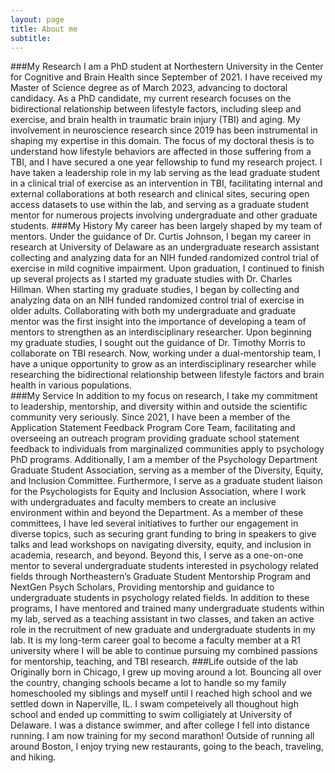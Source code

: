```yaml
---
layout: page
title: About me
subtitle: 
---
```

###My Research
I am a PhD student at Northestern University in the Center for Cognitive and Brain Health since September of 2021. I have received my Master of Science degree as of March 2023, advancing to doctoral candidacy. As a PhD candidate, my current research focuses on the bidirectional relationship between lifestyle factors, including sleep and exercise, and brain health in traumatic brain injury (TBI) and aging. My involvement in neuroscience research since 2019 has been instrumental in shaping my expertise in this domain. The focus of my doctoral thesis is to understand how lifestyle behaviors are affected in those suffering from a TBI, and I have secured a one year fellowship to fund my research project. I have taken a leadership role in my lab serving as the lead graduate student in a clinical trial of exercise as an intervention in TBI, facilitating internal and external collaborations at both research and clinical sites, securing open access datasets to use within the lab, and serving as a graduate student mentor for numerous projects involving undergraduate and other graduate students. 
###My History
My career has been largely shaped by my team of mentors. Under the guidance of Dr. Curtis Johnson, I began my career in research at University of Delaware as an undergraduate research assistant collecting and analyzing data for an NIH funded randomized control trial of exercise in mild cognitive impairment. Upon graduation, I continued to finish up several projects as I started my graduate studies with Dr. Charles Hillman. When starting my graduate studies, I began by collecting and analyzing data on an NIH funded randomized control trial of exercise in older adults. Collaborating with both my undergraduate and graduate mentor was the first insight into the importance of developing a team of mentors to strengthen as an interdisciplinary researcher. Upon beginning my graduate studies, I sought out the guidance of Dr. Timothy Morris to collaborate on TBI research. Now, working under a dual-mentorship team, I have a unique opportunity to grow as an interdisciplinary researcher while researching the bidirectional relationship between lifestyle factors and brain health in various populations.  
###My Service
In addition to my focus on research, I take my commitment to leadership, mentorship, and diversity within and outside the scientific community very seriously. Since 2021, I have been a member of the Application Statement Feedback Program Core Team, facilitating and overseeing an outreach program providing graduate school statement feedback to individuals from marginalized communities apply to psychology PhD programs. Additionally, I am a member of the Psychology Department Graduate Student Association, serving as a member of the Diversity, Equity, and Inclusion Committee. Furthermore, I serve as a graduate student liaison for the Psychologists for Equity and Inclusion Association, where I work with undergraduates and faculty members to create an inclusive environment within and beyond the Department. As a member of these committees, I have led several initiatives to further our engagement in diverse topics, such as securing grant funding to bring in speakers to give talks and lead workshops on navigating diversity, equity, and inclusion in academia, research, and beyond. Beyond this, I serve as a one-on-one mentor to several undergraduate students interested in psychology related fields through Northeastern’s Graduate Student Mentorship Program and NextGen Psych Scholars, Providing mentorship and guidance to undergraduate students in psychology related fields. In addition to these programs, I have mentored and trained many undergraduate students within my lab, served as a teaching assistant in two classes, and taken an active role in the recruitment of new graduate and undergraduate students in my lab. It is my long-term career goal to become a faculty member at a R1 university where I will be able to continue pursuing my combined passions for mentorship, teaching, and TBI research. 
###Life outside of the lab
Originally born in Chicago, I grew up moving around a lot. Bouncing all over the country, changing schools became a lot to handle so my family homeschooled my siblings and myself until I reached high school and we settled down in Naperville, IL. I swam competeively all thoughout high school and ended up committing to swim colligiately at University of Delaware. I was a distance swimmer, and after college I fell into distance running. I am now training for my second marathon! Outside of running all around Boston, I enjoy trying new restaurants, going to the beach, traveling, and hiking.
